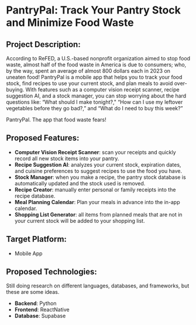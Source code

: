 # PantryPal: Track Your Pantry Stock and Minimize Food Waste

## Project Description:
According to ReFED, a U.S.-based nonprofit organization aimed to stop food waste, almost half of the food waste in America is due to consumers; who, by the way, spent an average of almost 800 dollars each in 2023 on uneaten food! PantryPal is a mobile app that helps you to track your food stock, find recipes to use your current stock, and plan meals to avoid over-buying. With features such as a computer vision receipt scanner, recipe suggestion AI, and a stock manager, you can stop worrying about the hard questions like: “What should I make tonight?," “How can I use my leftover vegetables before they go bad?,” and “What do I need to buy this week?”

PantryPal. The app that food waste fears!

## Proposed Features: 
* **Computer Vision Receipt Scanner**: scan your receipts and quickly record all new stock items into your pantry.
* **Recipe Suggestion AI**: analyzes your current stock, expiration dates, and cuisine preferences to suggest recipes to use the food you have.
* **Stock Manager**: when you make a recipe, the pantry stock database is automatically updated and the stock used is removed.
* **Recipe Creator**: manually enter personal or family receipts into the recipe database.
* **Meal Planning Calendar**: Plan your meals in advance into the in-app calendar.
* **Shopping List Generator**: all items from planned meals that are not in your current stock will be added to your shopping list.

## Target Platform: 
* Mobile App

## Proposed Technologies:
Still doing research on different languages, databases, and frameworks, but these are some ideas.
* **Backend**: Python
* **Frontend**: ReactNative
* **Database**: Supabase
